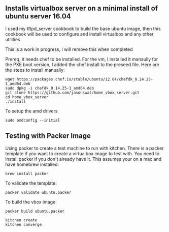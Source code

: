 ## Installs virtualbox server on a minimal install of ubuntu server 16.04

I used my tftpd_server cookbook to build the base ubuntu image, then this cookbook will be used to
configure and install virtualbox and any other utilities

This is a work in progress, I will remove this when completed

Prereq, it needs chef to be installed. For the vm, I installed it manaully for the PXE boot version, I added the chef install to the preseed file. Here are the steps to install manually:

```
wget https://packages.chef.io/stable/ubuntu/12.04/chefdk_0.14.25-1_amd64.deb
sudo dpkg -i chefdk_0.14.25-1_amd64.deb
git clone https://github.com/jasonswat/home_vbox_server.git
cd home_vbox_server
./install
```

To setup the amd drivers
```
sudo amdconfig --initial
```

## Testing with Packer Image

Using packer to create a test machine to run with kitchen. There is a packer template if you want to create a virtualbox image to test with. You need to install packer if you don't already have it. This assumes your on a mac and have homebrew installed:

```
brew install packer
```

To validate the template:

```
packer validate ubuntu.packer
```

To build the vbox image:

```
packer build ubuntu.packer
```

```
kitchen create
kitchen converge
```

